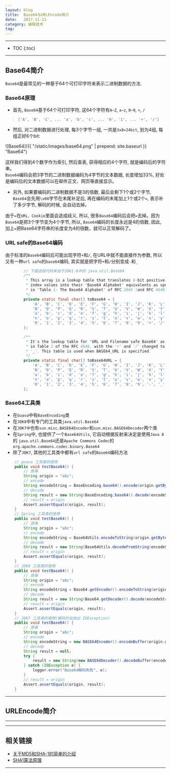 ```yaml
---
layout: blog
title:  Base64与URLEncode简介
date:   2017-11-11
category: 编程技术
tag:
---
```



*****

* TOC
{:toc}

*****

## Base64简介
`Base64`是最常见的一种基于64个可打印字符来表示二进制数据的方法.

### Base64原理

* 首先, `Base64`基于64个可打印字符, 这64个字符有`A~Z`, `a~z`, `0~9`, `+`, `/`

> `['A', 'B', 'C', ... 'a', 'b', 'c', ... '0', '1', ... '+', '/']`

* 然后, 对二进制数据进行处理, 每3个字节一组, 一共是`3x8=24bit`, 划为4组, 每组正好6个bit:

![Base64]({{ "/static/images/base64.png"  | prepend: site.baseurl }} "Base64")

这样我们得到4个数字作为索引, 然后查表, 获得相应的4个字符, 就是编码后的字符串。  
`Base64`编码会把3字节的二进制数据编码为4字节的文本数据, 长度增加33%, 好处是编码后的文本数据可以在邮件正文、网页等直接显示。

* 另外, 如果要编码的二进制数据不是3的倍数, 最后会剩下1个或2个字节, `Base64`会先用`\x00`字节在末尾补足后, 再在编码的末尾加上1个或2个`=`, 表示补了多少字节, 解码的时候, 会自动去掉。

由于`=`在`URL、Cookie`里面会造成歧义, 所以, 很多`Base64`编码后会把`=`去掉。因为`Base64`是把3个字节变为4个字节, 所以, `Base64`编码的长度永远是4的倍数, 因此, 加上`=`把Base64字符串的长度变为4的倍数，就可以正常解码了。

### URL safe的Base64编码

由于标准的`Base64`编码后可能出现字符`+`和`/`, 在URL中就不能直接作为参数, 所以又有一种`url safe`的`base64`编码, 其实就是把字符`+`和`/`分别变成`-`和`_`

~~~java
        // 下面这段代码来自于JDK1.8中的 java.util.Base64
        /**
         * This array is a lookup table that translates 6-bit positive integer
         * index values into their "Base64 Alphabet" equivalents as specified
         * in "Table 1: The Base64 Alphabet" of RFC 2045 (and RFC 4648).
         */
        private static final char[] toBase64 = {
            'A', 'B', 'C', 'D', 'E', 'F', 'G', 'H', 'I', 'J', 'K', 'L', 'M',
            'N', 'O', 'P', 'Q', 'R', 'S', 'T', 'U', 'V', 'W', 'X', 'Y', 'Z',
            'a', 'b', 'c', 'd', 'e', 'f', 'g', 'h', 'i', 'j', 'k', 'l', 'm',
            'n', 'o', 'p', 'q', 'r', 's', 't', 'u', 'v', 'w', 'x', 'y', 'z',
            '0', '1', '2', '3', '4', '5', '6', '7', '8', '9', '+', '/'
        };

        /**
         * It's the lookup table for "URL and Filename safe Base64" as specified
         * in Table 2 of the RFC 4648, with the '+' and '/' changed to '-' and
         * '_'. This table is used when BASE64_URL is specified.
         */
        private static final char[] toBase64URL = {
            'A', 'B', 'C', 'D', 'E', 'F', 'G', 'H', 'I', 'J', 'K', 'L', 'M',
            'N', 'O', 'P', 'Q', 'R', 'S', 'T', 'U', 'V', 'W', 'X', 'Y', 'Z',
            'a', 'b', 'c', 'd', 'e', 'f', 'g', 'h', 'i', 'j', 'k', 'l', 'm',
            'n', 'o', 'p', 'q', 'r', 's', 't', 'u', 'v', 'w', 'x', 'y', 'z',
            '0', '1', '2', '3', '4', '5', '6', '7', '8', '9', '-', '_'
        };
~~~

### Base64工具类

* 在`Guava`中有`BaseEncoding`类
* 在`JDK8`中有专门的工具类`java.util.Base64`
* 在`JDK7中`也有`sun.misc.BASE64Encoder`和`sun.misc.BASE64Decoder`两个类
* 在`Spring`中, 也提供了一个`Base64Utils`, 它自动根据反射来决定是使用`Java 8`的 `java.util.Base64`还是`Apache Commons Codec`的`org.apache.commons.codec.binary.Base64`
* 除了`JDK7`, 其他的工具类中都有`url safe`的`Base64`编码方法

~~~java
    // guava 工具类的使用
    public void testBase64() {
        // 原串
        String origin = "abc";
        // encode
        String encodeString = BaseEncoding.base64().encode(origin.getBytes());
        // decode
        String result = new String(BaseEncoding.base64().decode(encodeString));
        // result = origin
        Assert.assertEquals(origin, result);
    }
    // Spring 工具类的使用
    public void testBase64() {
        // 原串
        String origin = "abc";
        // encode
        String encodeString = Base64Utils.encodeToString(origin.getBytes());
        // decode
        String result = new String(Base64Utils.decodeFromString(encodeString));
        // result = origin
        Assert.assertEquals(origin, result);
    }
    // JDK8 工具类的使用
    public void testBase64() {
        // 原串
        String origin = "abc";
        // encode
        String encodeString = Base64.getEncoder().encodeToString(origin.getBytes());
        // decode
        String result = new String(Base64.getDecoder().decode(encodeString.getBytes()));
        // result = origin
        Assert.assertEquals(origin, result);
    }
    // JDK7 工具类的使用(解码时会抛出 IOException)
    public void testBase64() {
        // 原串
        String origin = "abc";
        // encode
        String encodeString = new BASE64Encoder().encodeBuffer(origin.getBytes());
        // decode
        String result = null;
        try {
            result = new String(new BASE64Decoder().decodeBuffer(encodeString));
        } catch (IOException e) {
            logger.error("Base64解码失败", e);
        }
        // result = origin
        Assert.assertEquals(origin, result);
    }
~~~

*****

## URLEncode简介

*****

*****

## 相关链接

* [关于MD5和SHA-1的简单的介绍](http://blog.csdn.net/woxinfeixiangliudan/article/details/50371932)
* [SHA1算法原理](https://www.cnblogs.com/scu-cjx/p/6878853.html)

*****

